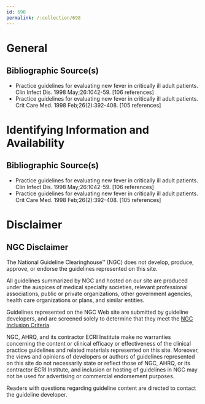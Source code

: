 ```yaml
---
id: 698
permalink: /:collection/698
---
```


# General

## Bibliographic Source(s)

- Practice guidelines for evaluating new fever in critically ill adult patients. Clin Infect Dis. 1998 May;26:1042-59. [106 references]
- Practice guidelines for evaluating new fever in critically ill adult patients. Crit Care Med. 1998 Feb;26(2):392-408. [105 references]

# Identifying Information and Availability

## Bibliographic Source(s)

- Practice guidelines for evaluating new fever in critically ill adult patients. Clin Infect Dis. 1998 May;26:1042-59. [106 references]
- Practice guidelines for evaluating new fever in critically ill adult patients. Crit Care Med. 1998 Feb;26(2):392-408. [105 references]

# Disclaimer

## NGC Disclaimer

The National Guideline Clearinghouse™ (NGC) does not develop, produce, approve, or endorse the guidelines represented on this site.

All guidelines summarized by NGC and hosted on our site are produced under the auspices of medical specialty societies, relevant professional associations, public or private organizations, other government agencies, health care organizations or plans, and similar entities.

Guidelines represented on the NGC Web site are submitted by guideline developers, and are screened solely to determine that they meet the [NGC Inclusion Criteria](/help-and-about/summaries/inclusion-criteria).

NGC, AHRQ, and its contractor ECRI Institute make no warranties concerning the content or clinical efficacy or effectiveness of the clinical practice guidelines and related materials represented on this site. Moreover, the views and opinions of developers or authors of guidelines represented on this site do not necessarily state or reflect those of NGC, AHRQ, or its contractor ECRI Institute, and inclusion or hosting of guidelines in NGC may not be used for advertising or commercial endorsement purposes.

Readers with questions regarding guideline content are directed to contact the guideline developer.

